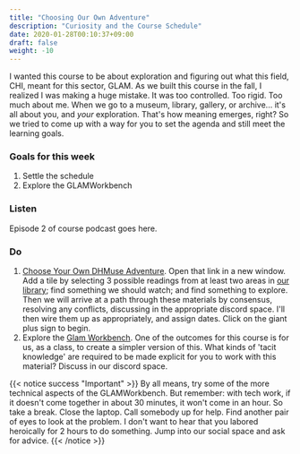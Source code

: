 ```yaml
---
title: "Choosing Our Own Adventure"
description: "Curiosity and the Course Schedule"
date: 2020-01-28T00:10:37+09:00
draft: false
weight: -10
---
```


I wanted this course to be about exploration and figuring out what this field, CHI, meant for this sector, GLAM. As we built this course in the fall, I realized I was making a huge mistake. It was too controlled. Too rigid. Too much about me. When we go to a museum, library, gallery, or archive... it's all about you, and _your_ exploration. That's how meaning emerges, right? So we tried to come up with a way for you to set the agenda and still meet the learning goals.  

### Goals for this week

1. Settle the schedule
2. Explore the GLAMWorkbench

### Listen

Episode 2 of course podcast goes here.

### Do

1. [Choose Your Own DHMuse Adventure](https://padlet.com/shawngraham1/jnpyi1hmkjbtzbp0). Open that link in a new window. Add a tile by selecting 3 possible readings from at least two areas in [our library](building/library); find something we should watch; and find something to explore. Then we will arrive at a path through these materials by consensus, resolving any conflicts, discussing in the appropriate discord space. I'll then wire them up as appropriately, and assign dates. Click on the giant plus sign to begin.
2. Explore the [Glam Workbench](https://glam-workbench.github.io/). One of the outcomes for this course is for us, as a class, to create a simpler version of this. What kinds of 'tacit knowledge' are required to be made explicit for you to work with this material? Discuss in our discord space.

{{< notice success "Important" >}} By all means, try some of the more technical aspects of the GLAMWorkbench. But remember: with tech work, if it doesn't come together in about 30 minutes, it won't come in an hour. So take a break. Close the laptop. Call somebody up for help. Find another pair of eyes to look at the problem. I don't want to hear that you labored heroically for 2 hours to do something. Jump into our social space and ask for advice.
{{< /notice >}}
